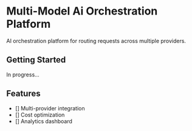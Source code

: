# Multi-Model Ai Orchestration Platform

AI orchestration platform for routing requests across multiple providers.

## Getting Started
In progress...

## Features
- [] Multi-provider integration
- [] Cost optimization
- [] Analytics dashboard
